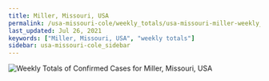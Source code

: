 ```yaml
---
title: Miller, Missouri, USA
permalink: /usa-missouri-cole/weekly_totals/usa-missouri-miller-weekly_totals.html
last_updated: Jul 26, 2021
keywords: ["Miller, Missouri, USA", "weekly totals"]
sidebar: usa-missouri-cole_sidebar
---
```


![Weekly Totals of Confirmed Cases for Miller, Missouri, USA](/covid_tracker/images/graphs/usa-missouri-miller-weekly_totals_graph.png)
